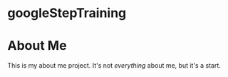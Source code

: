 # googleStepTraining

# About Me
This is my about me project. It's not *everything* about me, but it's a start.
